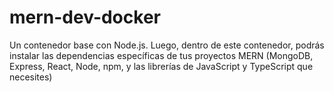 # mern-dev-docker
Un contenedor base con Node.js. Luego, dentro de este contenedor, podrás instalar las dependencias específicas de tus proyectos MERN (MongoDB, Express, React, Node, npm, y las librerías de JavaScript y TypeScript que necesites)
